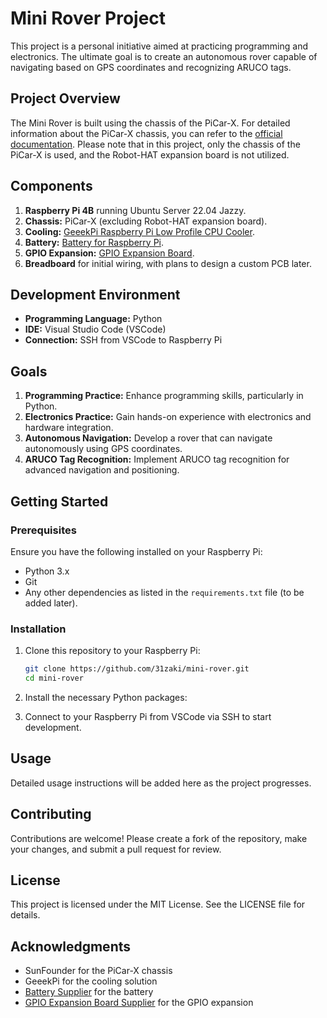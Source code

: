 # Mini Rover Project

This project is a personal initiative aimed at practicing programming and electronics. The ultimate goal is to create an autonomous rover capable of navigating based on GPS coordinates and recognizing ARUCO tags.

## Project Overview

The Mini Rover is built using the chassis of the PiCar-X. For detailed information about the PiCar-X chassis, you can refer to the [official documentation](https://docs.sunfounder.com/projects/picar-x-v20/en/latest/index.html). Please note that in this project, only the chassis of the PiCar-X is used, and the Robot-HAT expansion board is not utilized.

## Components

1. **Raspberry Pi 4B** running Ubuntu Server 22.04 Jazzy.
2. **Chassis:** PiCar-X (excluding Robot-HAT expansion board).
3. **Cooling:** [GeeekPi Raspberry Pi Low Profile CPU Cooler](https://www.amazon.co.jp/-/en/GeeekPi-Raspberry-Profile-Compatible-Heatsink/dp/B082WV2LL7?th=1).
4. **Battery:** [Battery for Raspberry Pi](https://www.amazon.co.jp/gp/product/B0C1GFX5LW/ref=ppx_yo_dt_b_asin_title_o00_s02?ie=UTF8&psc=1).
5. **GPIO Expansion:** [GPIO Expansion Board](https://www.amazon.co.jp/gp/product/B072XBX3XX/ref=ppx_yo_dt_b_asin_title_o00_s01?ie=UTF8&th=1).
6. **Breadboard** for initial wiring, with plans to design a custom PCB later.

## Development Environment

- **Programming Language:** Python
- **IDE:** Visual Studio Code (VSCode)
- **Connection:** SSH from VSCode to Raspberry Pi

## Goals

1. **Programming Practice:** Enhance programming skills, particularly in Python.
2. **Electronics Practice:** Gain hands-on experience with electronics and hardware integration.
3. **Autonomous Navigation:** Develop a rover that can navigate autonomously using GPS coordinates.
4. **ARUCO Tag Recognition:** Implement ARUCO tag recognition for advanced navigation and positioning.

## Getting Started

### Prerequisites

Ensure you have the following installed on your Raspberry Pi:

- Python 3.x
- Git
- Any other dependencies as listed in the `requirements.txt` file (to be added later).

### Installation

1. Clone this repository to your Raspberry Pi:

    ```bash
    git clone https://github.com/31zaki/mini-rover.git
    cd mini-rover
    ```

2. Install the necessary Python packages:

3. Connect to your Raspberry Pi from VSCode via SSH to start development.

## Usage

Detailed usage instructions will be added here as the project progresses. 

## Contributing

Contributions are welcome! Please create a fork of the repository, make your changes, and submit a pull request for review.

## License

This project is licensed under the MIT License. See the LICENSE file for details.

## Acknowledgments

- SunFounder for the PiCar-X chassis
- GeeekPi for the cooling solution
- [Battery Supplier](https://www.amazon.co.jp/gp/product/B0C1GFX5LW/ref=ppx_yo_dt_b_asin_title_o00_s02?ie=UTF8&psc=1) for the battery
- [GPIO Expansion Board Supplier](https://www.amazon.co.jp/gp/product/B072XBX3XX/ref=ppx_yo_dt_b_asin_title_o00_s01?ie=UTF8&th=1) for the GPIO expansion

